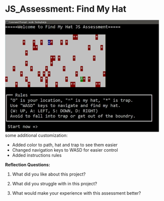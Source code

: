 # JS_Assessment: Find My Hat


![Find My Hat Interface](https://raw.githubusercontent.com/boonkeong1714/JS_Assessment/main/findmyhat.jpg)
some additional customization:
 - Added color to path, hat and trap to see them easier
 - Changed navigation keys to WASD for easier control
 - Added instructions rules

**Reflection Questions:**
1. What did you like about this project?

2. What did you struggle with in this project?

3. What would make your experience with this assessment better?
